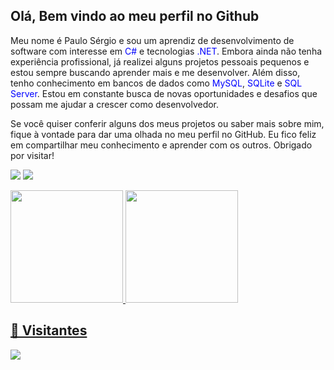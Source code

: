 <h2>Olá, Bem vindo ao meu perfil no Github</h2>


Meu nome é Paulo Sérgio e sou um aprendiz de desenvolvimento de software com interesse em <span style="color: blue">C#</span> e tecnologias <span style="color: blue">.NET</span>. Embora ainda não tenha experiência profissional, já realizei alguns projetos pessoais pequenos e estou sempre buscando aprender mais e me desenvolver. Além disso, tenho conhecimento em bancos de dados como <span style="color: blue">MySQL</span>, <span style="color: blue">SQLite</span> e <span style="color: blue">SQL Server</span>. Estou em constante busca de novas oportunidades e desafios que possam me ajudar a crescer como desenvolvedor.

Se você quiser conferir alguns dos meus projetos ou saber mais sobre mim, fique à vontade para dar uma olhada no meu perfil no GitHub. Eu fico feliz em compartilhar meu conhecimento e aprender com os outros. Obrigado por visitar!

<div>
<a href = "mailto:ps616131@gmail.com"><img src="https://img.shields.io/badge/Gmail-D14836?style=for-the-badge&logo=gmail&logoColor=white" target="_blank"></a>
<a href="https://www.linkedin.com/in/paulo-s%C3%A9rgio-068777172" target="_blank"><img src="https://img.shields.io/badge/-LinkedIn-%230077B5?style=for-the-badge&logo=linkedin&logoColor=white" target="_blank"></a>
</div>

<p> </p>

<div>
<a href="https://github.com/CsPauloNoob">
<img height="180em" src="https://github-readme-stats.vercel.app/api/top-langs/?username=CsPauloNoob&layout=compact&langs_count=7&theme=dracula"/>
<img height="180em" src="https://github-readme-stats.vercel.app/api?username=CsPauloNoob&show_icons=true&theme=dracula&include_all_commits=true&count_private=true"/>
</div>

 <h2>🧑 Visitantes </h2>
 
 <img src="https://profile-counter.glitch.me/CsPauloNoob/count.svg" />

